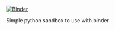 [![Binder](https://mybinder.org/badge_logo.svg)](https://mybinder.org/v2/gh/eleirin/python-sandbox/tree/master/master)

Simple python sandbox to use with binder
